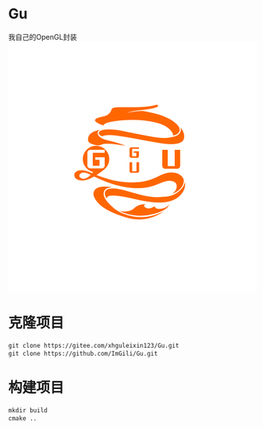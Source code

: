 # Gu
我自己的OpenGL封装
![logo](docs/imgs/logo.png)

# 克隆项目
```
git clone https://gitee.com/xhguleixin123/Gu.git
git clone https://github.com/ImGili/Gu.git
```

# 构建项目
```
mkdir build
cmake ..
```
